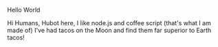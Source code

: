 Hello World

Hi Humans,
Hubot here, I like node.js and coffee script (that's what I am made of)
I've had tacos on the Moon and find them far superior to Earth tacos!
